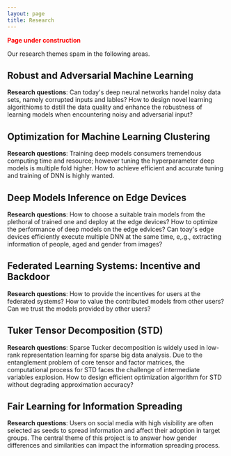 ```yaml
---
layout: page
title: Research
---
```


<span style="color:red">**Page under construction**</span>

Our research themes spam in the following areas. 



## Robust and Adversarial Machine Learning 

**Research questions**: Can today's deep neural networks handel noisy data sets, namely corrupted inputs and lables? How to design novel learning algorithioms to dstill the data quality and enhance the robustness of learning models when encountering noisy and adversarial input? 


## Optimization for Machine Learning Clustering 
**Research questions**: Training deep models consumers tremendous computing time and resource; however tuning the hyperparameter deep models is multiple fold higher. How to achieve efficient and accurate tuning and training of DNN is highly wanted. 

## Deep Models Inference on Edge Devices
**Research questions**: How to choose a suitable train models from the plethoral of trained one and deploy at the edge devices? How to optimize the performance of deep models on the edge edvices? Can toay's edge devices efficiently execute multiple DNN at the same time, e,.g., extracting information of people, aged and gender from images?


## Federated Learning Systems: Incentive and Backdoor
**Research questions**: How to provide the incentives for users at the federated systems? How to value the contributed models from other users? Can we trust the models provided by other users?

## Tuker Tensor Decomposition (STD)
**Research questions**: Sparse Tucker decomposition is widely used in low-rank representation learning for sparse big data analysis. Due to the entanglement problem  of  core  tensor  and  factor  matrices,  the  computational process  for  STD  faces  the challenge of   intermediate  variables  explosion. How to design efficient optimization algorithm for STD without degrading approximation accuracy?

## Fair Learning for Information Spreading
**Research questions**: Users on social media with high visibility are often selected as seeds to spread information and affect their adoption in target groups. The central theme of this project is to answer how gender differences and similarities can impact the information spreading process.
